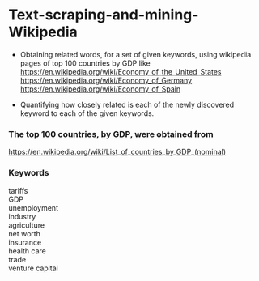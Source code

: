 # Text-scraping-and-mining-Wikipedia

* Obtaining related words, for a set of given keywords, using wikipedia pages of top 100 countries by GDP like
https://en.wikipedia.org/wiki/Economy_of_the_United_States  
https://en.wikipedia.org/wiki/Economy_of_Germany  
https://en.wikipedia.org/wiki/Economy_of_Spain  
  
* Quantifying how closely related is each of the newly discovered keyword to each of the given keywords.  
  
### The top 100 countries, by GDP, were obtained from  
https://en.wikipedia.org/wiki/List_of_countries_by_GDP_(nominal)  
  

### Keywords
  tariffs  
  GDP  
  unemployment  
  industry  
  agriculture  
  net worth  
  insurance  
  health care  
  trade  
  venture capital  
